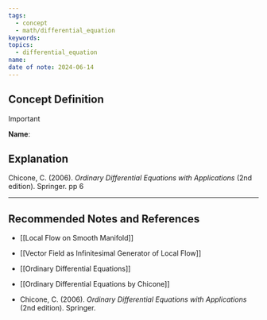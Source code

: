 ```yaml
---
tags:
  - concept
  - math/differential_equation
keywords: 
topics:
  - differential_equation
name: 
date of note: 2024-06-14
---
```


## Concept Definition

>[!important]
>**Name**: 



## Explanation


Chicone, C. (2006). _Ordinary Differential Equations with Applications_ (2nd edition). Springer. pp 6


-----------
##  Recommended Notes and References


- [[Local Flow on Smooth Manifold]]
- [[Vector Field as Infinitesimal Generator of Local Flow]]
- [[Ordinary Differential Equations]]


- [[Ordinary Differential Equations by Chicone]]
- Chicone, C. (2006). _Ordinary Differential Equations with Applications_ (2nd edition). Springer.